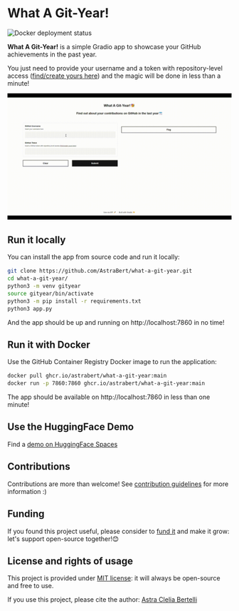 # What A Git-Year!

![Docker deployment status](https://github.com/AstraBert/what-a-git-year/actions/workflows/docker-publish.yml/badge.svg)

**What A Git-Year!** is a simple Gradio app to showcase your GitHub achievements in the past year. 

You just need to provide your username and a token with repository-level access ([find/create yours here](https://github.com/settings/tokens)) and the magic will be done in less than a minute!

![Demo for What A Git Year!](imgs/what-a-git-year.gif)

## Run it locally

You can install the app from source code and run it locally:

```bash
git clone https://github.com/AstraBert/what-a-git-year.git
cd what-a-git-year/
python3 -m venv gityear
source gityear/bin/activate
python3 -m pip install -r requirements.txt
python3 app.py
```

And the app should be up and running on http://localhost:7860 in no time!

## Run it with Docker

Use the GitHub Container Registry Docker image to run the application:

```bash
docker pull ghcr.io/astrabert/what-a-git-year:main
docker run -p 7860:7860 ghcr.io/astrabert/what-a-git-year:main
```

The app should be available on http://localhost:7860 in less than one minute!

## Use the HuggingFace Demo

Find a [demo on HuggingFace Spaces](https://huggingface.co/spaces/as-cle-bert/what-a-git-year)

## Contributions

Contributions are more than welcome! See [contribution guidelines](./CONTRIBUTING.md) for more information :)

## Funding

If you found this project useful, please consider to [fund it](https://github.com/sponsors/AstraBert) and make it grow: let's support open-source together!😊


## License and rights of usage

This project is provided under [MIT license](./LICENSE): it will always be open-source and free to use.

If you use this project, please cite the author: [Astra Clelia Bertelli](https://astrabert.vercel.app)

